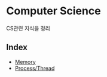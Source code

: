 # Computer Science

CS관련 지식을 정리

## Index

- [Memory](Memory/README.md)
- [Process/Thread](ProcessThread/README.md)
